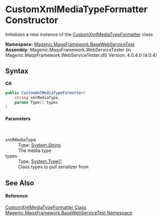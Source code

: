 # CustomXmlMediaTypeFormatter Constructor 
 

Initializes a new instance of the <a href="#/MAQS_4/WebServices_AUTOGENERATED/CustomXmlMediaTypeFormatter_Class">CustomXmlMediaTypeFormatter</a> class

**Namespace:**&nbsp;<a href="#/MAQS_4/WebServices_AUTOGENERATED/Magenic-MaqsFramework-BaseWebServiceTest_Namespace">Magenic.MaqsFramework.BaseWebServiceTest</a><br />**Assembly:**&nbsp;Magenic.MaqsFramework.WebServiceTester (in Magenic.MaqsFramework.WebServiceTester.dll) Version: 4.0.4.0 (4.0.4)

## Syntax

**C#**<br />
``` C#
public CustomXmlMediaTypeFormatter(
	string xmlMediaType,
	params Type[] types
)
```


#### Parameters
&nbsp;<dl><dt>xmlMediaType</dt><dd>Type: <a href="http://msdn2.microsoft.com/en-us/library/s1wwdcbf" target="_blank">System.String</a><br />The media type</dd><dt>types</dt><dd>Type: <a href="http://msdn2.microsoft.com/en-us/library/42892f65" target="_blank">System.Type</a>[]<br />Class types to pull serializer from</dd></dl>

## See Also


#### Reference
<a href="#/MAQS_4/WebServices_AUTOGENERATED/CustomXmlMediaTypeFormatter_Class">CustomXmlMediaTypeFormatter Class</a><br /><a href="#/MAQS_4/WebServices_AUTOGENERATED/Magenic-MaqsFramework-BaseWebServiceTest_Namespace">Magenic.MaqsFramework.BaseWebServiceTest Namespace</a><br />
